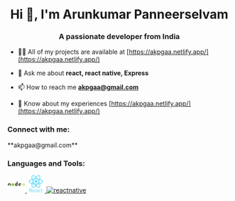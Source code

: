 <h1 align="center">Hi 👋, I'm Arunkumar Panneerselvam</h1>
<h3 align="center">A passionate developer from India</h3>

- 👨‍💻 All of my projects are available at [https://akpgaa.netlify.app/](https://akpgaa.netlify.app/)

- 💬 Ask me about **react, react native, Express**

- 📫 How to reach me **akpgaa@gmail.com**

- 📄 Know about my experiences [https://akpgaa.netlify.app/](https://akpgaa.netlify.app/)

<h3 align="left">Connect with me:</h3>
<p align="left"> **akpgaa@gmail.com**
</p>

<h3 align="left">Languages and Tools:</h3>
<p align="left"> <a href="https://nodejs.org" target="_blank" rel="noreferrer"> <img src="https://raw.githubusercontent.com/devicons/devicon/master/icons/nodejs/nodejs-original-wordmark.svg" alt="nodejs" width="40" height="40"/> </a> <a href="https://reactjs.org/" target="_blank" rel="noreferrer"> <img src="https://raw.githubusercontent.com/devicons/devicon/master/icons/react/react-original-wordmark.svg" alt="react" width="40" height="40"/> </a> <a href="https://reactnative.dev/" target="_blank" rel="noreferrer"> <img src="https://reactnative.dev/img/header_logo.svg" alt="reactnative" width="40" height="40"/> </a> </p>
